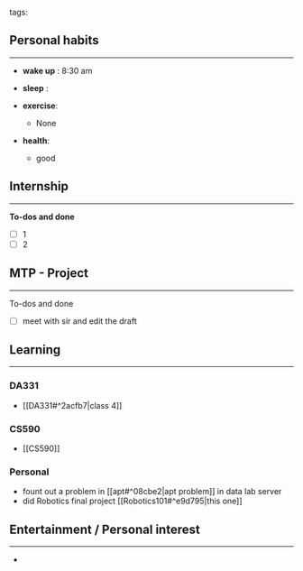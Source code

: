 tags: 
## Personal habits
--- 

- **wake up** : 8:30 am

- **sleep** :

-  **exercise**:
	- None

-  **health**: 
	- good



## Internship 
---
**To-dos and done**
- [ ] 1
- [ ] 2

## MTP - Project
--- 
To-dos and done
- [ ] meet with sir and edit the draft



## Learning
---
### DA331
- [[DA331#^2acfb7|class 4]]

### CS590
- [[CS590]]

### Personal
- fount out a problem in [[apt#^08cbe2|apt problem]] in data lab server
- did Robotics final project [[Robotics101#^e9d795|this one]]

## Entertainment / Personal interest
---
- 